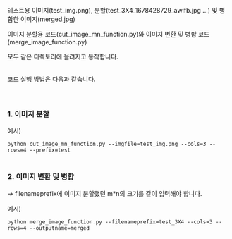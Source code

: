 테스트용 이미지(test_img.png), 분할(test_3X4_1678428729_awifb.jpg ...) 및 병합한 이미지(merged.jpg)</br> 

이미지 분할용 코드(cut_image_mn_function.py)와 이미지 변환 및 병합 코드(merge_image_function.py)</br> 

모두 같은 디렉토리에 올려지고 동작합니다.</br></br>


코드 실행 방법은 다음과 같습니다.</br></br></br>



### 1. 이미지 분할
예시)

```python cut_image_mn_function.py --imgfile=test_img.png --cols=3 --rows=4 --prefix=test```</br></br>




### 2. 이미지 변환 및 병합
-> filenameprefix에 이미지 분할했던 m*n의 크기를 같이 입력해야 합니다.

예시)

```python merge_image_function.py --filenameprefix=test_3X4 --cols=3 --rows=4 --outputname=merged```
